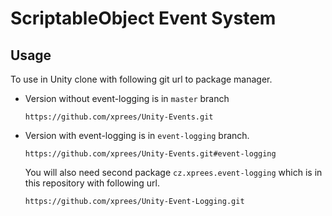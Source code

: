 # ScriptableObject Event System

## Usage

To use in Unity clone with following git url to package
manager.

- Version without event-logging is in `master` branch

    ```git
    https://github.com/xprees/Unity-Events.git
    ```

- Version with event-logging is in `event-logging` branch.

    ```git
    https://github.com/xprees/Unity-Events.git#event-logging
    ```
  You will also need second package `cz.xprees.event-logging`
  which is in this repository with following url.
  ```git
  https://github.com/xprees/Unity-Event-Logging.git
  ```